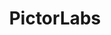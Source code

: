 ---
layout: startup_page
title: "PictorLabs"
id: "pictorlabs.ai"
permalink: "/pictorlabspictorlabs.ai04032025/"
website: "https://www.pictorlabs.ai"
funding_round: "Series B"
funding_amount: "$30M"
investors: "Insight Partners, M Ventures"
about: "PictorLabs is a software company transforming histopathology with AI-powered virtual staining. Their technology eliminates the need for toxic reagents in traditional staining methods, significantly reducing turnaround times and delivering digitally stained slides in minutes. This innovation improves speed, accuracy, and sustainability in research and clinical settings."
markets: "AI, Healthtech, Biotechnology, Biopharma, Health Care, Health Diagnostics, Software"
hq: "Los Angeles, California, United States"
founded_year: "2019"
linkedin: "https://www.linkedin.com/company/pictorlabs"
twitter: ""
instagram: ""
facebook: ""
crunchbase: "https://www.crunchbase.com/organization/pictor-labs"
pitchbook: "https://pitchbook.com/profiles/company/442332-28"

# SEO Optimization
meta_title: "PictorLabs - Series B Funding ($30M)"
meta_description: "PictorLabs, PictorLabs is a software company transforming histopathology with AI-powered virtual staining. Their technology eliminates the need for toxic reagents..."
meta_keywords: "PictorLabs, AI, Healthtech, Biotechnology, Biopharma, Health Care, Health Diagnostics, Software, Series B funding"
canonical_url: "https://pkprojectstartups.github.io/projectstartups.com/pictorlabspictorlabs.ai04032025/"
---
